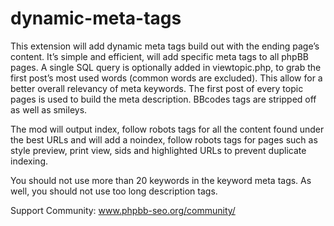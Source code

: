 # dynamic-meta-tags
This extension will add dynamic meta tags build out with the ending page’s content.
It’s simple and efficient, will add specific meta tags to all phpBB pages.
A single SQL query is optionally added in viewtopic.php, to grab the first post’s most used words (common words are excluded).
This allow for a better overall relevancy of meta keywords.
The first post of every topic pages is used to build the meta description.
BBcodes tags are stripped off as well as smileys.

The mod will output index, follow robots tags for all the content found under the best URLs and will add a noindex, follow robots tags for pages such as style preview, print view, sids and highlighted URLs to prevent duplicate indexing.

You should not use more than 20 keywords in the keyword meta tags. As well, you should not use too long description tags.

Support Community:
www.phpbb-seo.org/community/
